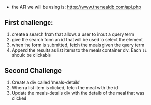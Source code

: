 - the API we will be using is: https://www.themealdb.com/api.php


## First challenge:

1. create a search from that allows a user to input a query term
2. give the search form an id that will be used to select the element
2. when the form is submitted, fetch the meals given the query term
3. Append the results as list items to the meals container div. Each `li` should be clickable


## Second Challenge 

1. Create a div called 'meals-details'
2. When a list item is clicked, fetch the meal with the id 
3. Update the meals-details div with the details of the meal that was clicked